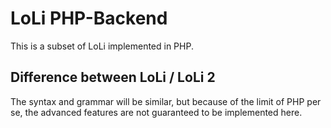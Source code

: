 LoLi PHP-Backend
================

This is a subset of LoLi implemented in PHP.


Difference between LoLi / LoLi 2
--------------------------------

The syntax and grammar will be similar, but because of the limit of PHP per se, the advanced features are not guaranteed to be implemented here.
